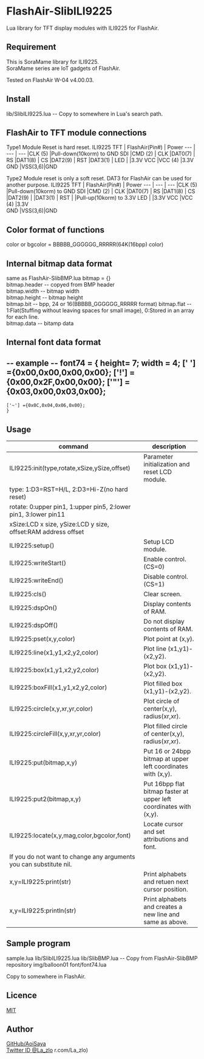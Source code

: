 # FlashAir-SlibILI9225

Lua library for TFT display modules with ILI9225 for FlashAir.

## Requirement

This is SoraMame library for ILI9225.  
SoraMame series are IoT gadgets of FlashAir.

Tested on FlashAir W-04 v4.00.03.

## Install

lib/SlibILI9225.lua -- Copy to somewhere in Lua's search path.

## FlashAir to TFT module connections

Type1
Module Reset is hard reset.
ILI9225 TFT | FlashAir(Pin#) | Power
--- | --- | ---
    |CLK (5) |Pull-down(10korm) to GND
SDI |CMD (2) |
CLK |DAT0(7) |
RS  |DAT1(8) |
CS  |DAT2(9) |
RST |DAT3(1) |
LED |        |3.3V
VCC |VCC (4) |3.3V   
GND |VSS(3,6)|GND    

Type2
Module reset is only a soft reset.
DAT3 for FlashAir can be used for another purpose.
ILI9225 TFT | FlashAir(Pin#) | Power
--- | --- | ---
    |CLK (5) |Pull-down(10korm) to GND
SDI |CMD (2) |
CLK |DAT0(7) |
RS  |DAT1(8) |
CS  |DAT2(9) |
    |DAT3(1) |
RST |        |Pull-up(10korm) to 3.3V
LED |        |3.3V
VCC |VCC (4) |3.3V   
GND |VSS(3,6)|GND    

## Color format of functions

color or bgcolor = BBBBB_GGGGGG_RRRRR(64K(16bpp) color)

## Internal bitmap data format

same as FlashAir-SlibBMP.lua
    bitmap  = {}  
    bitmap.header -- copyed from BMP header  
    bitmap.width  -- bitmap width  
    bitmap.height -- bitmap height  
    bitmap.bit    -- bpp, 24 or 16(BBBBB_GGGGGG_RRRRR format)
    bitmap.flat   -- 1:Flat(Stuffing without leaving spaces for small image), 0:Stored in an array for each line.  
    bitmap.data   -- bitamp data  

## Internal font data format

-- example --
    font74 = {
    height= 7;
    width = 4;
    [' '] ={0x00,0x00,0x00,0x00};
    ['!'] ={0x00,0x2F,0x00,0x00};
    ['"'] ={0x03,0x00,0x03,0x00};
--
    ['~'] ={0x0C,0x04,0x06,0x00};
    }


## Usage

command | description
--- | ---
ILI9225:init(type,rotate,xSize,ySize,offset) | Parameter initialization and reset LCD module.
 |type: 1:D3=RST=H/L, 2:D3=Hi-Z(no hard reset)
 |rotate: 0:upper pin1, 1:upper pin5, 2:lower pin1, 3:lower pin11
 |xSize:LCD x size, ySize:LCD y size, offset:RAM address offset
ILI9225:setup() | Setup LCD module.
ILI9225:writeStart() | Enable control. (CS=0)
ILI9225:writeEnd()   | Disable control. (CS=1)
ILI9225:cls()        | Clear screen.
ILI9225:dspOn()      | Display contents of RAM.
ILI9225:dspOff()     | Do not display contents of RAM.
ILI9225:pset(x,y,color) | Plot point at (x,y).
ILI9225:line(x1,y1,x2,y2,color) | Plot line (x1,y1)-(x2,y2).
ILI9225:box(x1,y1,x2,y2,color) | Plot box (x1,y1)-(x2,y2).
ILI9225:boxFill(x1,y1,x2,y2,color) | Plot filled box (x1,y1)-(x2,y2).
ILI9225:circle(x,y,xr,yr,color) | Plot circle of center(x,y), radius(xr,xr).
ILI9225:circleFill(x,y,xr,yr,color) | Plot filled circle of center(x,y), radius(xr,xr).
ILI9225:put(bitmap,x,y) | Put 16 or 24bpp bitmap at upper left coordinates with (x,y).
ILI9225:put2(bitmap,x,y)| Put 16bpp flat bitmap faster at upper left coordinates with (x,y).
ILI9225:locate(x,y,mag,color,bgcolor,font) | Locate cursor and set attributions and font.
 | If you do not want to change any arguments you can substitute nil.
x,y=ILI9225:print(str) | Print alphabets and retuen next cursor position.
x,y=ILI9225:println(str) | Print alphabets and creates a new line and same as above.

## Sample program

sample.lua
lib/SlibILI9225.lua
lib/SlibBMP.lua -- Copy from FlashAir-SlibBMP repository
img/balloon01
font/font74.lua

Copy to somewhere in FlashAir.


## Licence

[MIT](https://github.com/AoiSaya/FlashAir-libBMP/blob/master/LICENSE)

## Author

[GitHub/AoiSaya](https://github.com/AoiSaya)  
[Twitter ID @La_zlo](https://twitter.com/La_zlo)
r.com/La_zlo)
